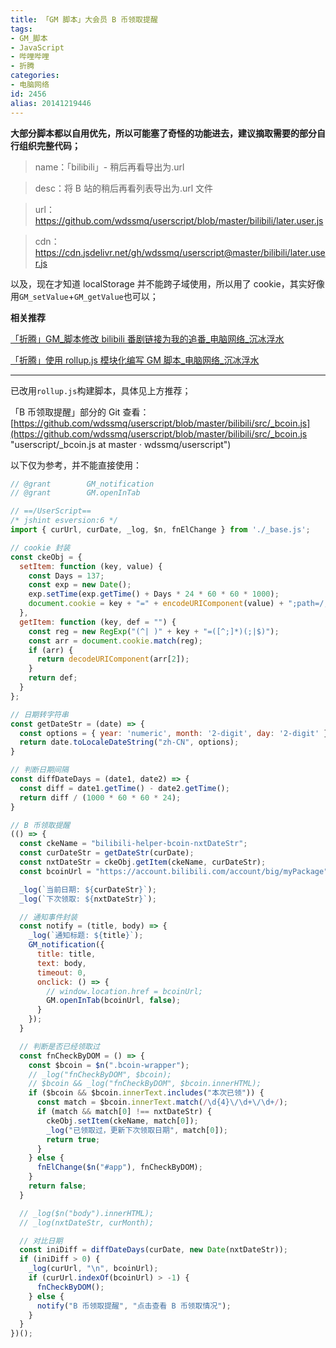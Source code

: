 ```yaml
---
title: 「GM 脚本」大会员 B 币领取提醒
tags:
- GM_脚本
- JavaScript
- 哔哩哔哩
- 折腾
categories:
- 电脑网络
id: 2456
alias: 20141219446
---
```


**大部分脚本都以自用优先，所以可能塞了奇怪的功能进去，建议摘取需要的部分自行组织完整代码；**

<!--more-->

> name：「bilibili」- 稍后再看导出为.url

> desc：将 B 站的稍后再看列表导出为.url 文件

> url：https://github.com/wdssmq/userscript/blob/master/bilibili/later.user.js

> cdn：https://cdn.jsdelivr.net/gh/wdssmq/userscript@master/bilibili/later.user.js

以及，现在才知道 localStorage 并不能跨子域使用，所以用了 cookie，其实好像用`GM_setValue`+`GM_getValue`也可以；

**相关推荐**

[「折腾」GM\_脚本修改 bilibili 番剧链接为我的追番\_电脑网络\_沉冰浮水](https://www.wdssmq.com/post/20100222433.html "「折腾」GM\_脚本修改 bilibili 番剧链接为我的追番\_电脑网络\_沉冰浮水")

[「折腾」使用 rollup.js 模块化编写 GM 脚本\_电脑网络\_沉冰浮水](https://www.wdssmq.com/post/20120627834.html "「折腾」使用 rollup.js 模块化编写 GM 脚本\_电脑网络\_沉冰浮水")

-----

已改用`rollup.js`构建脚本，具体见上方推荐；

「B 币领取提醒」部分的 Git 查看：[https://github.com/wdssmq/userscript/blob/master/bilibili/src/_bcoin.js](https://github.com/wdssmq/userscript/blob/master/bilibili/src/_bcoin.js "userscript/\_bcoin.js at master · wdssmq/userscript")

以下仅为参考，并不能直接使用：

```js
// @grant        GM_notification
// @grant        GM.openInTab

// ==/UserScript==
/* jshint esversion:6 */
import { curUrl, curDate, _log, $n, fnElChange } from './_base.js';

// cookie 封装
const ckeObj = {
  setItem: function (key, value) {
    const Days = 137;
    const exp = new Date();
    exp.setTime(exp.getTime() + Days * 24 * 60 * 60 * 1000);
    document.cookie = key + "=" + encodeURIComponent(value) + ";path=/;domain=.bilibili.com;expires=" + exp.toGMTString();
  },
  getItem: function (key, def = "") {
    const reg = new RegExp("(^| )" + key + "=([^;]*)(;|$)");
    const arr = document.cookie.match(reg);
    if (arr) {
      return decodeURIComponent(arr[2]);
    }
    return def;
  }
};

// 日期转字符串
const getDateStr = (date) => {
  const options = { year: 'numeric', month: '2-digit', day: '2-digit' };
  return date.toLocaleDateString("zh-CN", options);
}

// 判断日期间隔
const diffDateDays = (date1, date2) => {
  const diff = date1.getTime() - date2.getTime();
  return diff / (1000 * 60 * 60 * 24);
}

// B 币领取提醒
(() => {
  const ckeName = "bilibili-helper-bcoin-nxtDateStr";
  const curDateStr = getDateStr(curDate);
  const nxtDateStr = ckeObj.getItem(ckeName, curDateStr);
  const bcoinUrl = "https://account.bilibili.com/account/big/myPackage";

  _log(`当前日期: ${curDateStr}`);
  _log(`下次领取: ${nxtDateStr}`);

  // 通知事件封装
  const notify = (title, body) => {
    _log(`通知标题: ${title}`);
    GM_notification({
      title: title,
      text: body,
      timeout: 0,
      onclick: () => {
        // window.location.href = bcoinUrl;
        GM.openInTab(bcoinUrl, false);
      }
    });
  }

  // 判断是否已经领取过
  const fnCheckByDOM = () => {
    const $bcoin = $n(".bcoin-wrapper");
    // _log("fnCheckByDOM", $bcoin);
    // $bcoin && _log("fnCheckByDOM", $bcoin.innerHTML);
    if ($bcoin && $bcoin.innerText.includes("本次已领")) {
      const match = $bcoin.innerText.match(/\d{4}\/\d+\/\d+/);
      if (match && match[0] !== nxtDateStr) {
        ckeObj.setItem(ckeName, match[0]);
        _log("已领取过，更新下次领取日期", match[0]);
        return true;
      }
    } else {
      fnElChange($n("#app"), fnCheckByDOM);
    }
    return false;
  }

  // _log($n("body").innerHTML);
  // _log(nxtDateStr, curMonth);

  // 对比日期
  const iniDiff = diffDateDays(curDate, new Date(nxtDateStr));
  if (iniDiff > 0) {
    _log(curUrl, "\n", bcoinUrl);
    if (curUrl.indexOf(bcoinUrl) > -1) {
      fnCheckByDOM();
    } else {
      notify("B 币领取提醒", "点击查看 B 币领取情况");
    }
  }
})();
```
